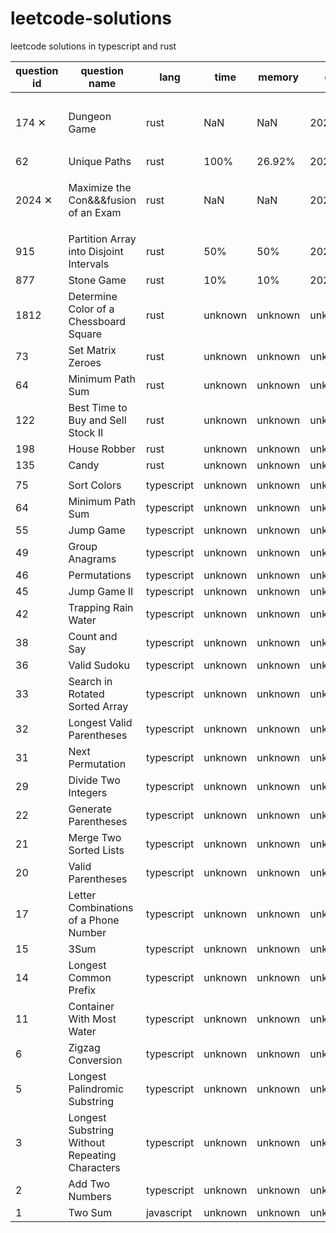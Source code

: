 # leetcode-solutions

leetcode solutions in typescript and rust

| question id | question name                                  | lang       | time    | memory  | date      | remark                 |
| ----------- | ---------------------------------------------- | ---------- | ------- | ------- | --------- | ---------------------- |
| 174 ✕       | Dungeon Game                                   | rust       | NaN     | NaN     | 2022.7.13 | 耻辱柱,写了一天都没 ac |
| 62          | Unique Paths                                   | rust       | 100%    | 26.92%  | 2022.7.8  |                        |
| 2024 ✕      | Maximize the Con&&&fusion of an Exam           | rust       | NaN     | NaN     | 2022.7.1  | 耻辱柱,写了一天都没 ac |
| 915         | Partition Array into Disjoint Intervals        | rust       | 50%     | 50%     | 2022.6.29 |
| 877         | Stone Game                                     | rust       | 10%     | 10%     | 2022.6.29 |
| 1812        | Determine Color of a Chessboard Square         | rust       | unknown | unknown | unknown   |
| 73          | Set Matrix Zeroes                              | rust       | unknown | unknown | unknown   |
| 64          | Minimum Path Sum                               | rust       | unknown | unknown | unknown   |
| 122         | Best Time to Buy and Sell Stock II             | rust       | unknown | unknown | unknown   |
| 198         | House Robber                                   | rust       | unknown | unknown | unknown   |
| 135         | Candy                                          | rust       | unknown | unknown | unknown   |
|             |                                                |            |         |         |           |
| 75          | Sort Colors                                    | typescript | unknown | unknown | unknown   |
| 64          | Minimum Path Sum                               | typescript | unknown | unknown | unknown   |
| 55          | Jump Game                                      | typescript | unknown | unknown | unknown   |
| 49          | Group Anagrams                                 | typescript | unknown | unknown | unknown   |
| 46          | Permutations                                   | typescript | unknown | unknown | unknown   |
| 45          | Jump Game II                                   | typescript | unknown | unknown | unknown   |
| 42          | Trapping Rain Water                            | typescript | unknown | unknown | unknown   |
| 38          | Count and Say                                  | typescript | unknown | unknown | unknown   |
| 36          | Valid Sudoku                                   | typescript | unknown | unknown | unknown   |
| 33          | Search in Rotated Sorted Array                 | typescript | unknown | unknown | unknown   |
| 32          | Longest Valid Parentheses                      | typescript | unknown | unknown | unknown   |
| 31          | Next Permutation                               | typescript | unknown | unknown | unknown   |
| 29          | Divide Two Integers                            | typescript | unknown | unknown | unknown   |
| 22          | Generate Parentheses                           | typescript | unknown | unknown | unknown   |
| 21          | Merge Two Sorted Lists                         | typescript | unknown | unknown | unknown   |
| 20          | Valid Parentheses                              | typescript | unknown | unknown | unknown   |
| 17          | Letter Combinations of a Phone Number          | typescript | unknown | unknown | unknown   |
| 15          | 3Sum                                           | typescript | unknown | unknown | unknown   |
| 14          | Longest Common Prefix                          | typescript | unknown | unknown | unknown   |
| 11          | Container With Most Water                      | typescript | unknown | unknown | unknown   |
| 6           | Zigzag Conversion                              | typescript | unknown | unknown | unknown   |
| 5           | Longest Palindromic Substring                  | typescript | unknown | unknown | unknown   |
| 3           | Longest Substring Without Repeating Characters | typescript | unknown | unknown | unknown   |
| 2           | Add Two Numbers                                | typescript | unknown | unknown | unknown   |
| 1           | Two Sum                                        | javascript | unknown | unknown | unknown   |
